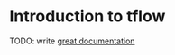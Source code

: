 # Introduction to tflow

TODO: write [great documentation](http://jacobian.org/writing/what-to-write/)
